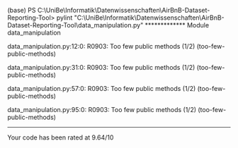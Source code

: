 (base) PS C:\UniBe\Informatik\Datenwissenschaften\AirBnB-Dataset-Reporting-Tool> pylint "C:\UniBe\Informatik\Datenwissenschaften\AirBnB-Dataset-Reporting-Tool\data_manipulation.py"
************* Module data_manipulation

data_manipulation.py:12:0: R0903: Too few public methods (1/2) (too-few-public-methods)

data_manipulation.py:31:0: R0903: Too few public methods (1/2) (too-few-public-methods)

data_manipulation.py:57:0: R0903: Too few public methods (1/2) (too-few-public-methods)

data_manipulation.py:95:0: R0903: Too few public methods (1/2) (too-few-public-methods)

------------------------------------------------------------------
Your code has been rated at 9.64/10 
